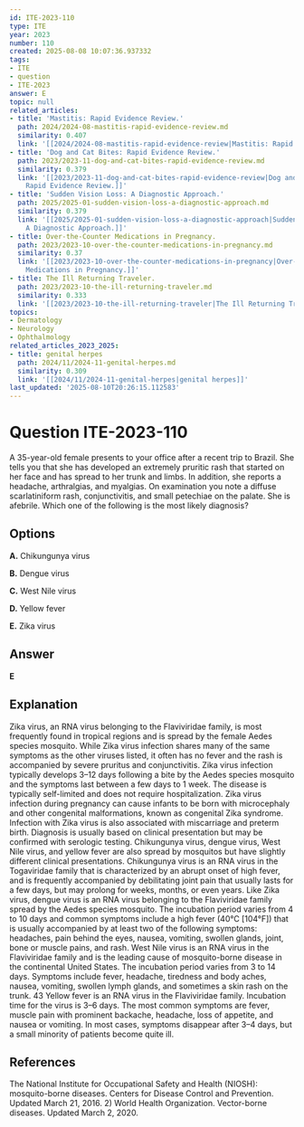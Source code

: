 ```yaml
---
id: ITE-2023-110
type: ITE
year: 2023
number: 110
created: 2025-08-08 10:07:36.937332
tags:
- ITE
- question
- ITE-2023
answer: E
topic: null
related_articles:
- title: 'Mastitis: Rapid Evidence Review.'
  path: 2024/2024-08-mastitis-rapid-evidence-review.md
  similarity: 0.407
  link: '[[2024/2024-08-mastitis-rapid-evidence-review|Mastitis: Rapid Evidence Review.]]'
- title: 'Dog and Cat Bites: Rapid Evidence Review.'
  path: 2023/2023-11-dog-and-cat-bites-rapid-evidence-review.md
  similarity: 0.379
  link: '[[2023/2023-11-dog-and-cat-bites-rapid-evidence-review|Dog and Cat Bites:
    Rapid Evidence Review.]]'
- title: 'Sudden Vision Loss: A Diagnostic Approach.'
  path: 2025/2025-01-sudden-vision-loss-a-diagnostic-approach.md
  similarity: 0.379
  link: '[[2025/2025-01-sudden-vision-loss-a-diagnostic-approach|Sudden Vision Loss:
    A Diagnostic Approach.]]'
- title: Over-the-Counter Medications in Pregnancy.
  path: 2023/2023-10-over-the-counter-medications-in-pregnancy.md
  similarity: 0.37
  link: '[[2023/2023-10-over-the-counter-medications-in-pregnancy|Over-the-Counter
    Medications in Pregnancy.]]'
- title: The Ill Returning Traveler.
  path: 2023/2023-10-the-ill-returning-traveler.md
  similarity: 0.333
  link: '[[2023/2023-10-the-ill-returning-traveler|The Ill Returning Traveler.]]'
topics:
- Dermatology
- Neurology
- Ophthalmology
related_articles_2023_2025:
- title: genital herpes
  path: 2024/11/2024-11-genital-herpes.md
  similarity: 0.309
  link: '[[2024/11/2024-11-genital-herpes|genital herpes]]'
last_updated: '2025-08-10T20:26:15.112583'
---
```


# Question ITE-2023-110

A 35-year-old female presents to your office after a recent trip to Brazil. She tells you that she has developed an extremely pruritic rash that started on her face and has spread to her trunk and limbs. In addition, she reports a headache, arthralgias, and myalgias. On examination you note a diffuse scarlatiniform rash, conjunctivitis, and small petechiae on the palate. She is afebrile. Which one of the following is the most likely diagnosis?

## Options

**A.** Chikungunya virus

**B.** Dengue virus

**C.** West Nile virus

**D.** Yellow fever

**E.** Zika virus

## Answer

**E**

## Explanation

Zika virus, an RNA virus belonging to the Flaviviridae family, is most frequently found in tropical regions and is spread by the female Aedes species mosquito. While Zika virus infection shares many of the same symptoms as the other viruses listed, it often has no fever and the rash is accompanied by severe pruritus and conjunctivitis. Zika virus infection typically develops 3–12 days following a bite by the Aedes species mosquito and the symptoms last between a few days to 1 week. The disease is typically self-limited and does not require hospitalization. Zika virus infection during pregnancy can cause infants to be born with microcephaly and other congenital malformations, known as congenital Zika syndrome. Infection with Zika virus is also associated with miscarriage and preterm birth. Diagnosis is usually based on clinical presentation but may be confirmed with serologic testing. Chikungunya virus, dengue virus, West Nile virus, and yellow fever are also spread by mosquitos but have slightly different clinical presentations. Chikungunya virus is an RNA virus in the Togaviridae family that is characterized by an abrupt onset of high fever, and is frequently accompanied by debilitating joint pain that usually lasts for a few days, but may prolong for weeks, months, or even years. Like Zika virus, dengue virus is an RNA virus belonging to the Flaviviridae family spread by the Aedes species mosquito. The incubation period varies from 4 to 10 days and common symptoms include a high fever (40°C [104°F]) that is usually accompanied by at least two of the following symptoms: headaches, pain behind the eyes, nausea, vomiting, swollen glands, joint, bone or muscle pains, and rash. West Nile virus is an RNA virus in the Flaviviridae family and is the leading cause of mosquito-borne disease in the continental United States. The incubation period varies from 3 to 14 days. Symptoms include fever, headache, tiredness and body aches, nausea, vomiting, swollen lymph glands, and sometimes a skin rash on the trunk. 43  Yellow fever is an RNA virus in the Flaviviridae family. Incubation time for the virus is 3–6 days. The most common symptoms are fever, muscle pain with prominent backache, headache, loss of appetite, and nausea or vomiting. In most cases, symptoms disappear after 3–4 days, but a small minority of patients become quite ill.

## References

The National Institute for Occupational Safety and Health (NIOSH): mosquito-borne diseases. Centers for Disease Control and Prevention. Updated March 21, 2016. 2) World Health Organization. Vector-borne diseases. Updated March 2, 2020.
